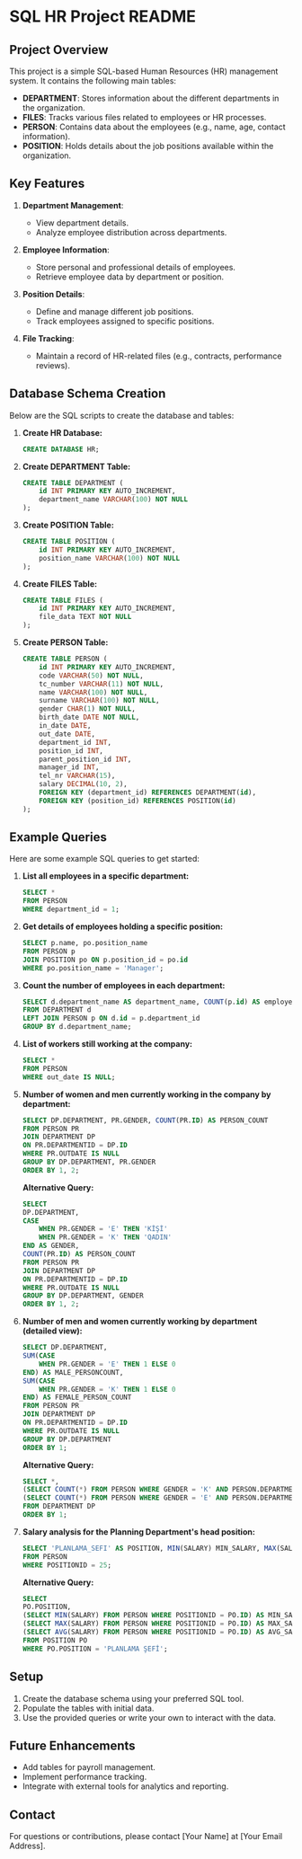 # SQL HR Project README

## Project Overview
This project is a simple SQL-based Human Resources (HR) management system. It contains the following main tables:

- **DEPARTMENT**: Stores information about the different departments in the organization.
- **FILES**: Tracks various files related to employees or HR processes.
- **PERSON**: Contains data about the employees (e.g., name, age, contact information).
- **POSITION**: Holds details about the job positions available within the organization.

## Key Features
1. **Department Management**:
   - View department details.
   - Analyze employee distribution across departments.

2. **Employee Information**:
   - Store personal and professional details of employees.
   - Retrieve employee data by department or position.

3. **Position Details**:
   - Define and manage different job positions.
   - Track employees assigned to specific positions.

4. **File Tracking**:
   - Maintain a record of HR-related files (e.g., contracts, performance reviews).

## Database Schema Creation
Below are the SQL scripts to create the database and tables:

1. **Create HR Database:**
   ```sql
   CREATE DATABASE HR;
   ```

2. **Create DEPARTMENT Table:**
   ```sql
   CREATE TABLE DEPARTMENT (
       id INT PRIMARY KEY AUTO_INCREMENT,
       department_name VARCHAR(100) NOT NULL
   );
   ```

3. **Create POSITION Table:**
   ```sql
   CREATE TABLE POSITION (
       id INT PRIMARY KEY AUTO_INCREMENT,
       position_name VARCHAR(100) NOT NULL
   );
   ```

4. **Create FILES Table:**
   ```sql
   CREATE TABLE FILES (
       id INT PRIMARY KEY AUTO_INCREMENT,
       file_data TEXT NOT NULL
   );
   ```

5. **Create PERSON Table:**
   ```sql
   CREATE TABLE PERSON (
       id INT PRIMARY KEY AUTO_INCREMENT,
       code VARCHAR(50) NOT NULL,
       tc_number VARCHAR(11) NOT NULL,
       name VARCHAR(100) NOT NULL,
       surname VARCHAR(100) NOT NULL,
       gender CHAR(1) NOT NULL,
       birth_date DATE NOT NULL,
       in_date DATE,
       out_date DATE,
       department_id INT,
       position_id INT,
       parent_position_id INT,
       manager_id INT,
       tel_nr VARCHAR(15),
       salary DECIMAL(10, 2),
       FOREIGN KEY (department_id) REFERENCES DEPARTMENT(id),
       FOREIGN KEY (position_id) REFERENCES POSITION(id)
   );
   ```

## Example Queries
Here are some example SQL queries to get started:

1. **List all employees in a specific department:**
   ```sql
   SELECT *
   FROM PERSON
   WHERE department_id = 1;
   ```

2. **Get details of employees holding a specific position:**
   ```sql
   SELECT p.name, po.position_name
   FROM PERSON p
   JOIN POSITION po ON p.position_id = po.id
   WHERE po.position_name = 'Manager';
   ```

3. **Count the number of employees in each department:**
   ```sql
   SELECT d.department_name AS department_name, COUNT(p.id) AS employee_count
   FROM DEPARTMENT d
   LEFT JOIN PERSON p ON d.id = p.department_id
   GROUP BY d.department_name;
   ```

4. **List of workers still working at the company:**
   ```sql
   SELECT *
   FROM PERSON
   WHERE out_date IS NULL;
   ```

5. **Number of women and men currently working in the company by department:**
   ```sql
   SELECT DP.DEPARTMENT, PR.GENDER, COUNT(PR.ID) AS PERSON_COUNT 
   FROM PERSON PR
   JOIN DEPARTMENT DP 
   ON PR.DEPARTMENTID = DP.ID
   WHERE PR.OUTDATE IS NULL
   GROUP BY DP.DEPARTMENT, PR.GENDER
   ORDER BY 1, 2;
   ```

   **Alternative Query:**
   ```sql
   SELECT 
   DP.DEPARTMENT, 
   CASE
       WHEN PR.GENDER = 'E' THEN 'KİŞİ'
       WHEN PR.GENDER = 'K' THEN 'QADIN'
   END AS GENDER,
   COUNT(PR.ID) AS PERSON_COUNT 
   FROM PERSON PR
   JOIN DEPARTMENT DP 
   ON PR.DEPARTMENTID = DP.ID
   WHERE PR.OUTDATE IS NULL
   GROUP BY DP.DEPARTMENT, GENDER
   ORDER BY 1, 2;
   ```

6. **Number of men and women currently working by department (detailed view):**
   ```sql
   SELECT DP.DEPARTMENT, 
   SUM(CASE 
       WHEN PR.GENDER = 'E' THEN 1 ELSE 0
   END) AS MALE_PERSONCOUNT,
   SUM(CASE 
       WHEN PR.GENDER = 'K' THEN 1 ELSE 0
   END) AS FEMALE_PERSON_COUNT 
   FROM PERSON PR
   JOIN DEPARTMENT DP 
   ON PR.DEPARTMENTID = DP.ID
   WHERE PR.OUTDATE IS NULL
   GROUP BY DP.DEPARTMENT
   ORDER BY 1;
   ```

   **Alternative Query:**
   ```sql
   SELECT *,
   (SELECT COUNT(*) FROM PERSON WHERE GENDER = 'K' AND PERSON.DEPARTMENTID = DP.ID AND OUTDATE IS NULL) AS FEMALE_PERSONCOUNT,
   (SELECT COUNT(*) FROM PERSON WHERE GENDER = 'E' AND PERSON.DEPARTMENTID = DP.ID AND OUTDATE IS NULL) AS MALE_PERSONCOUNT 
   FROM DEPARTMENT DP
   ORDER BY 1;
   ```

7. **Salary analysis for the Planning Department's head position:**
   ```sql
   SELECT 'PLANLAMA_SEFI' AS POSITION, MIN(SALARY) MIN_SALARY, MAX(SALARY) MAX_SALARY, ROUND(AVG(SALARY), 0) AVG_SALARY 
   FROM PERSON 
   WHERE POSITIONID = 25;
   ```

   **Alternative Query:**
   ```sql
   SELECT 
   PO.POSITION,
   (SELECT MIN(SALARY) FROM PERSON WHERE POSITIONID = PO.ID) AS MIN_SALARY,
   (SELECT MAX(SALARY) FROM PERSON WHERE POSITIONID = PO.ID) AS MAX_SALARY,
   (SELECT AVG(SALARY) FROM PERSON WHERE POSITIONID = PO.ID) AS AVG_SALARY
   FROM POSITION PO
   WHERE PO.POSITION = 'PLANLAMA ŞEFİ';
   ```

## Setup
1. Create the database schema using your preferred SQL tool.
2. Populate the tables with initial data.
3. Use the provided queries or write your own to interact with the data.

## Future Enhancements
- Add tables for payroll management.
- Implement performance tracking.
- Integrate with external tools for analytics and reporting.

## Contact
For questions or contributions, please contact [Your Name] at [Your Email Address].

